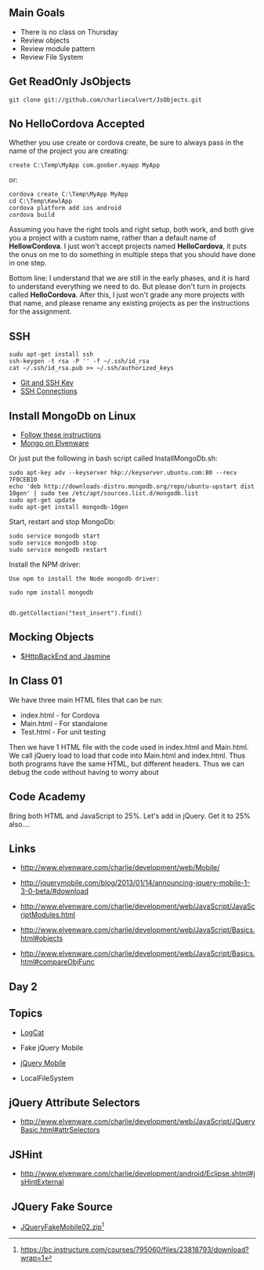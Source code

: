 Main Goals
----------

-   There is no class on Thursday
-   Review objects
-   Review module pattern
-   Review File System

Get ReadOnly JsObjects
----------------------

	git clone git://github.com/charliecalvert/JsObjects.git

No HelloCordova Accepted
------------------------

Whether you use create or cordova create, be sure to always pass in 
the name of the project you are creating:

	create C:\Temp\MyApp com.goober.myapp MyApp
	
or:

	cordova create C:\Temp\MyApp MyApp
	cd C:\Temp\KewlApp
	cordova platform add ios android
	cordova build

Assuming you have the right tools and right setup, both work, and 
both give you a project with a custom name, rather than a default 
name of **HellowCordova**. I just won't accept projects named 
**HelloCordova**, it puts the onus on me to do something in multiple 
steps that you should have done in one step.

Bottom line: I understand that we are still in the early phases, and 
it is hard to understand everything we need to do. But please don't 
turn in projects called **HelloCordova**. After this, I just won't 
grade any more projects with that name, and please rename any 
existing projects as per the instructions for the assignment.

SSH
---

	sudo apt-get install ssh
	ssh-keygen -t rsa -P '' -f ~/.ssh/id_rsa 
	cat ~/.ssh/id_rsa.pub >> ~/.ssh/authorized_keys

- [Git and SSH Key](http://www.elvenware.com/charlie/development/cloud/Git.html#the-ssh-key)
- [SSH Connections](http://www.elvenware.com/charlie/development/cloud/SshFtpsPutty.html#sshKeys)

Install MongoDb on Linux
---------------

- [Follow these instructions](http://docs.mongodb.org/manual/tutorial/install-mongodb-on-ubuntu/)
- [Mongo on Elvenware](http://elvenware.com/charlie/development/database/NoSql/MongoDb.html)


Or just put the following in bash script called InstallMongoDb.sh:

	sudo apt-key adv --keyserver hkp://keyserver.ubuntu.com:80 --recv 7F0CEB10
	echo 'deb http://downloads-distro.mongodb.org/repo/ubuntu-upstart dist 10gen' | sudo tee /etc/apt/sources.list.d/mongodb.list
	sudo apt-get update
	sudo apt-get install mongodb-10gen

Start, restart and stop MongoDb:

	sudo service mongodb start
	sudo service mongodb stop
	sudo service mongodb restart
	
	
Install the NPM driver:

	Use npm to install the Node mongodb driver:
	
	sudo npm install mongodb
	
	
	db.getCollection("test_insert").find()


Mocking Objects
---------------

- [$HttpBackEnd and Jasmine](http://www.elvenware.com/charlie/development/web/JavaScript/Angular.html#mocking-objects-with-httpbackend)


In Class 01
-----------

We have three main HTML files that can be run:

- index.html - for Cordova
- Main.html - For standalone
- Test.html - For unit testing

Then we have 1 HTML file with the code used in index.html and Main.html.
We call jQuery load to load that code into Main.html and index.html. 
Thus both programs have the same HTML, but different headers. Thus we
can debug the code without having to worry about 

Code Academy
------------

Bring both HTML and JavaScript to 25%. Let's add in jQuery. Get it to
25% also....

Links
-----

-   <http://www.elvenware.com/charlie/development/web/Mobile/>

-   <http://jquerymobile.com/blog/2013/01/14/announcing-jquery-mobile-1-3-0-beta/#download>

-   <http://www.elvenware.com/charlie/development/web/JavaScript/JavaScriptModules.html>

-   <http://www.elvenware.com/charlie/development/web/JavaScript/Basics.html#objects>

-   <http://www.elvenware.com/charlie/development/web/JavaScript/Basics.html#compareObjFunc>



Day 2
-----



Topics
------

-   [LogCat][1]

    [1]: <http://www.elvenware.com/charlie/development/android/AndroidLogging.html>

-   Fake jQuery Mobile

-   [jQuery Mobile][2]

    [2]: <http://www.elvenware.com/charlie/development/web/Mobile/>

-   LocalFileSystem

jQuery Attribute Selectors
--------------------------

-   <http://www.elvenware.com/charlie/development/web/JavaScript/JQueryBasic.html#attrSelectors>

JSHint
------

-   <http://www.elvenware.com/charlie/development/android/Eclipse.shtml#jsHintExternal>

 JQuery Fake Source
-------------------

-   [JQueryFakeMobile02.zip][3][^4]

    [3]: <https://bc.instructure.com/courses/795060/files/23818793/download?wrap=1>

    [^4]: <https://bc.instructure.com/courses/795060/files/23818793/download?wrap=1>
